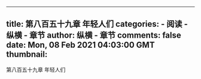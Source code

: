 
---
title: 第八百五十九章 年轻人们
categories: 
    - 阅读
    - 纵横 - 章节
author: 纵横 - 章节
comments: false
date: Mon, 08 Feb 2021 04:03:00 GMT
thumbnail: 
---

<div>   
第八百五十九章 年轻人们  
</div>
            